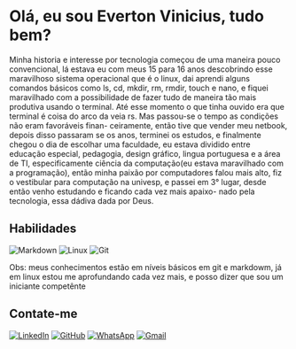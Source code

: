 # Olá, eu sou Everton Vinicius, tudo bem?

Minha historia e interesse por tecnologia começou de uma maneira pouco convencional, lá estava eu com meus 15 para 16 anos descobrindo esse maravilhoso sistema operacional 
que é o linux, dai aprendi alguns comandos básicos como ls, cd, mkdir, rm, rmdir, touch e nano, e fiquei maravilhado com a possibilidade de fazer tudo de maneira tão mais
produtiva usando o terminal. Até esse momento o que tinha ouvido era que terminal é coisa do arco da veia rs. Mas passou-se o tempo as condições não eram favoráveis finan-
ceiramente, então tive que vender meu netbook, depois disso passaram se os anos, terminei os estudos, e finalmente chegou o dia de escolhar uma faculdade, eu estava dividido
entre educação especial, pedagogia, design gráfico, lingua portuguesa e a área de TI, especificamente ciência da computação(eu estava maravilhado com a programação), então
minha paixão por computadores falou mais alto, fiz o vestibular para computação na univesp, e passei em 3° lugar, desde então venho estudando e ficando cada vez mais apaixo-
nado pela tecnologia, essa dádiva dada por Deus.

## Habilidades

![Markdown](https://img.shields.io/badge/Markdown-000?style=for-the-badge&logo=markdown) ![Linux](https://img.shields.io/badge/Linux-000?style=for-the-badge&logo=linux&logoColor=FCC624) ![Git](https://img.shields.io/badge/GIT-E44C30?style=for-the-badge&logo=git&logoColor=white)

Obs: meus conhecimentos estão em níveis básicos em git e markdowm, já em linux estou me aprofundando cada vez mais, e posso dizer que sou um iniciante competênte



## Contate-me

[![LinkedIn](https://img.shields.io/badge/LinkedIn-0077B5?style=for-the-badge&logo=linkedin&logoColor=white)](www.linkedin.com/in/everton-vinicius-sena-varini-69906b2a4) [![GitHub](https://img.shields.io/badge/GitHub-100000?style=for-the-badge&logo=github&logoColor=white)](https://github.com/EvertonViniciusSenaVarini) [![WhatsApp](https://img.shields.io/badge/WhatsApp-25D366?style=for-the-badge&logo=whatsapp&logoColor=white)](https://wa.me/+55(18)996120067) [![Gmail](https://img.shields.io/badge/Gmail-333333?style=for-the-badge&logo=gmail&logoColor=red)](mailto:evertonvinicius.profileserious@gmail.com)